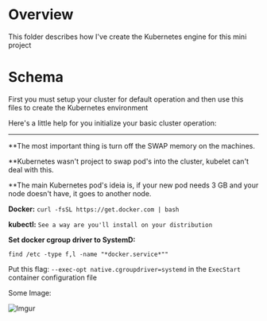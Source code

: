 # Overview

This folder describes how I've create the Kubernetes engine for this mini project

# Schema

First you must setup your cluster for default operation and then use this files to create the Kubernetes environment

Here's a little help for you initialize your basic cluster operation:

---

**The most important thing is turn off the SWAP memory on the machines.


**Kubernetes wasn't project to swap pod's into the cluster, kubelet can't deal with this.


**The main Kubernetes pod's ideia is, if your new pod needs 3 GB and your node doesn't have, it goes to another node.


**Docker:** `curl -fsSL https://get.docker.com | bash`

**kubectl:** `See a way are you'll install on your distribution`

**Set docker cgroup driver to SystemD:**

`find /etc -type f,l -name "*docker.service*""`

Put this flag: `--exec-opt native.cgroupdriver=systemd` in the `ExecStart` container configuration file

Some Image:

![Imgur](https://i.imgur.com/QGvld6Y.jpg)
